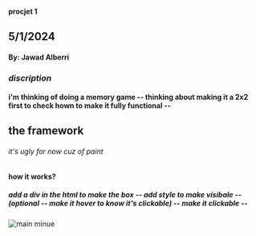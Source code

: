 #### procjet 1

## 5/1/2024

#### By: Jawad Alberri

### **_discription_**

#### i'm thinking of doing a memory game _--_ thinking about making it a 2x2 first to check hown to make it fully functional _--_

## the framework

###### it's ugly for now cuz of paint

#### how it works?

##### add a div in the html to make the box _--_ add style to make visibale _--_ (optional _--_ make it hover to know it's clickable) _--_ make it clickable _--_

![main minue](https://uploads.disquscdn.com/images/0cf799540fddf1d2e9e20a03c1a93c11ba7714c18bffede9af365970be465199.png)
